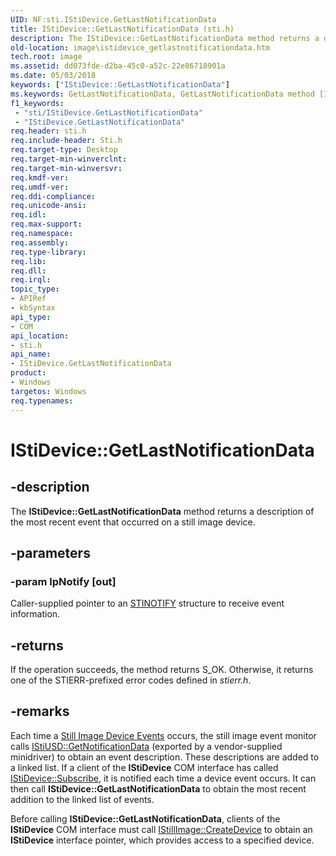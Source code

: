 ```yaml
---
UID: NF:sti.IStiDevice.GetLastNotificationData
title: IStiDevice::GetLastNotificationData (sti.h)
description: The IStiDevice::GetLastNotificationData method returns a description of the most recent event that occurred on a still image device.
old-location: image\istidevice_getlastnotificationdata.htm
tech.root: image
ms.assetid: dd073fde-d2ba-45c0-a52c-22e86718901a
ms.date: 05/03/2018
keywords: ["IStiDevice::GetLastNotificationData"]
ms.keywords: GetLastNotificationData, GetLastNotificationData method [Imaging Devices], GetLastNotificationData method [Imaging Devices],IStiDevice interface, IStiDevice interface [Imaging Devices],GetLastNotificationData method, IStiDevice.GetLastNotificationData, IStiDevice::GetLastNotificationData, image.istidevice_getlastnotificationdata, sti/IStiDevice::GetLastNotificationData, stifnc_def72c8c-f8cf-4eb7-84a1-e99ecddee4de.xml
f1_keywords:
 - "sti/IStiDevice.GetLastNotificationData"
 - "IStiDevice.GetLastNotificationData"
req.header: sti.h
req.include-header: Sti.h
req.target-type: Desktop
req.target-min-winverclnt: 
req.target-min-winversvr: 
req.kmdf-ver: 
req.umdf-ver: 
req.ddi-compliance: 
req.unicode-ansi: 
req.idl: 
req.max-support: 
req.namespace: 
req.assembly: 
req.type-library: 
req.lib: 
req.dll: 
req.irql: 
topic_type:
- APIRef
- kbSyntax
api_type:
- COM
api_location:
- sti.h
api_name:
- IStiDevice.GetLastNotificationData
product:
- Windows
targetos: Windows
req.typenames: 
---
```


# IStiDevice::GetLastNotificationData


## -description


The <b>IStiDevice::GetLastNotificationData</b> method returns a description of the most recent event that occurred on a still image device.


## -parameters




### -param lpNotify [out]

Caller-supplied pointer to an <a href="https://docs.microsoft.com/windows-hardware/drivers/ddi/sti/ns-sti-_stinotify">STINOTIFY</a> structure to receive event information.


## -returns



If the operation succeeds, the method returns S_OK. Otherwise, it returns one of the STIERR-prefixed error codes defined in <i>stierr.h</i>.




## -remarks



Each time a <a href="https://docs.microsoft.com/windows-hardware/drivers/image/still-image-device-events">Still Image Device Events</a> occurs, the still image event monitor calls <a href="https://docs.microsoft.com/windows-hardware/drivers/ddi/stiusd/nf-stiusd-istiusd-getnotificationdata">IStiUSD::GetNotificationData</a> (exported by a vendor-supplied minidriver) to obtain an event description. These descriptions are added to a linked list. If a client of the <b>IStiDevice</b> COM interface has called <a href="https://docs.microsoft.com/windows-hardware/drivers/ddi/sti/nf-sti-istidevice-subscribe">IStiDevice::Subscribe</a>, it is notified each time a device event occurs. It can then call <b>IStiDevice::GetLastNotificationData</b> to obtain the most recent addition to the linked list of events.

Before calling <b>IStiDevice::GetLastNotificationData</b>, clients of the <b>IStiDevice</b> COM interface must call <a href="https://docs.microsoft.com/previous-versions/windows/hardware/drivers/ff543778(v=vs.85)">IStillImage::CreateDevice</a> to obtain an <b>IStiDevice</b> interface pointer, which provides access to a specified device.



